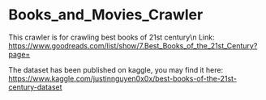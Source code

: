 # Books_and_Movies_Crawler

This crawler is for crawling best books of 21st century\n
Link: https://www.goodreads.com/list/show/7.Best_Books_of_the_21st_Century?page=

The dataset has been published on kaggle, you may find it here: https://www.kaggle.com/justinnguyen0x0x/best-books-of-the-21st-century-dataset
